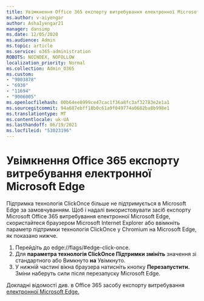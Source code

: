 ```yaml
---
title: Увімкнення Office 365 експорту витребування електронної Microsoft Edge
ms.author: v-aiyengar
author: AshaIyengar21
manager: dansimp
ms.date: 12/05/2020
ms.audience: Admin
ms.topic: article
ms.service: o365-administration
ROBOTS: NOINDEX, NOFOLLOW
localization_priority: Normal
ms.collection: Admin_O365
ms.custom:
- "9003878"
- "6930"
- "11694"
- "9006005"
ms.openlocfilehash: 00b64ee8999ce47cac1f36a8fc3af32783e2e1a1
ms.sourcegitcommit: 94a687ebff18b0c61a9f049774a0682ba8b998e1
ms.translationtype: MT
ms.contentlocale: uk-UA
ms.lasthandoff: 06/19/2021
ms.locfileid: "53023196"
---
```

# <a name="enable-office-365-ediscovery-export-tool-in-microsoft-edge"></a>Увімкнення Office 365 експорту витребування електронної Microsoft Edge

Підтримка технологія ClickOnce більше не підтримується в Microsoft Edge за замовчуванням. Щоб і надалі використовувати засіб експорту Microsoft Office 365 витребування електронної Microsoft Edge, скористайтеся браузером Microsoft Internet Explorer або ввімкніть параметр підтримки технологія ClickOnce у Chromium на Microsoft Edge, як показано нижче.

1. Перейдіть до edge://flags/#edge-click-once.
1. Для **параметра технологія ClickOnce Підтримки змініть**  значення зі стандартного або Вимкнуто **на** Увімкнуто. 
1. У нижній частині вікна браузера натисніть кнопку **Перезапустити.** Зміни наберуть сили після перезапуску Microsoft Edge.

Докладні відомості див. в Office 365 засобу експорту витребування [електронної Microsoft Edge.](https://go.microsoft.com/fwlink/?linkid=2111611)
